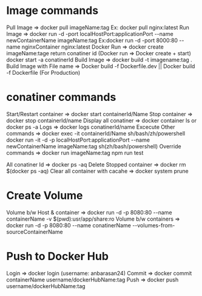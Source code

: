 # Image commands

Pull Image                 => docker pull imageName:tag Ex: docker pull nginx:latest
Run Image                  => docker run -d -port localHostPort:applicationPort --name newContainerName imageName:tag
                           Ex:docker run -d -port 8000:80 --name nginxContainer nginx:latest
Docker Run                 => docker create imageName:tage return conatiner id (Docker run => Docker create + start)
                              docker start -a conatinerId
Build Image                => docker build -t imagename:tag .
Build Image with File name => Docker build -f Dockerfile.dev || Docker build -f Dockerfile (For Production)

# conatiner commands

Start/Restart container => docker start containerId/Name
Stop container          => docker stop containerId/name
Display all conatiner   => docker container ls or docker ps -a
Logs                    => docker logs conatinerId/name 
Excecute Other commands => docker exec -it containerId/Name sh/bash/zh/powershell
                           docker run -it -d -p localHostPort:applicationPort --name newContainerName imageName:tag sh(zh/bash/powershell)
Override commands       => docker run imageName:tag npm run test

All conatiner Id                 => docker ps -aq
Delete Stopped container         => docker rm $(docker ps -aq)
Clear all container with cacahe  => docker system prune 

# Create Volume
Volume b/w Host & container  => docker run -d -p 8080:80 --name containerName -v $(pwd):usr/app/share:ro
Volume b/w containers        => docker run -d -p 8080:80 --name conatinerName --volumes-from-sourceContainerName

# Push to Docker Hub
Login     => docker login (username: anbarasan24)
Commit    => docker commit containerName username/dockerHubName:tag
Push      => docker push  username/dockerHubName:tag   

